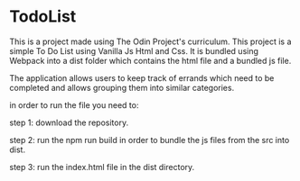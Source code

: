# TodoList

This is a project made using The Odin Project's curriculum. This project is a simple To Do List using Vanilla Js Html and Css. It is bundled using Webpack into a dist folder which contains the html file and a bundled js file.

The application allows users to keep track of errands which need to be completed and allows grouping them into similar categories.

in order to run the file you need to:

step 1: download the repository.

step 2: run the npm run build in order to bundle the js files from the src into dist.

step 3: run the index.html file in the dist directory.